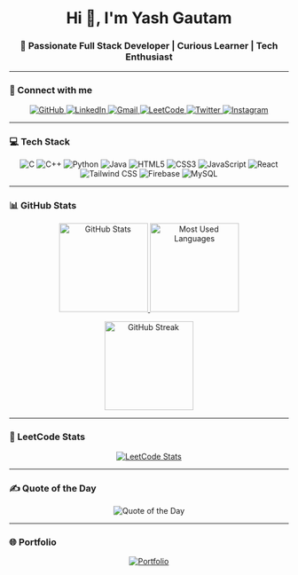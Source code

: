 <h1 align="center">Hi 👋, I'm Yash Gautam</h1>
<h3 align="center">🚀 Passionate Full Stack Developer | Curious Learner | Tech Enthusiast</h3>

---

### 🤝 Connect with me
<p align="center">
  <a href="https://github.com/its-yash0003" target="_blank" rel="noopener noreferrer">
    <img src="https://img.icons8.com/ios-glyphs/48/000000/github.png" title="GitHub" alt="GitHub"/>
  </a>
  <a href="https://www.linkedin.com/in/yash-g0003/" target="_blank" rel="noopener noreferrer">
    <img src="https://img.icons8.com/ios-filled/48/0A66C2/linkedin.png" title="LinkedIn" alt="LinkedIn"/>
  </a>
  <a href="mailto:yashgautam2407@gmail.com" target="_blank" rel="noopener noreferrer">
    <img src="https://img.icons8.com/ios-glyphs/48/D14836/gmail.png" title="Gmail" alt="Gmail"/>
  </a>
  <a href="https://leetcode.com/u/its_yash0003/" target="_blank" rel="noopener noreferrer">
    <img src="https://img.icons8.com/external-tal-revivo-color-tal-revivo/48/external-level-up-your-coding-skills-and-quickly-land-a-job-logo-color-tal-revivo.png" title="LeetCode" alt="LeetCode"/>
  </a>
  <a href="https://twitter.com/itsyash0003" target="_blank" rel="noopener noreferrer">
    <img src="https://img.icons8.com/ios-filled/48/1DA1F2/twitter.png" title="Twitter" alt="Twitter"/>
  </a>
  <a href="https://instagram.com/y.a.s.h_0003" target="_blank" rel="noopener noreferrer">
    <img src="https://img.icons8.com/ios-filled/48/E4405F/instagram.png" title="Instagram" alt="Instagram"/>
  </a>
</p>

---

### 💻 Tech Stack
<p align="center">
  <img src="https://img.icons8.com/color/48/000000/c-programming.png" title="C"/>
  <img src="https://img.icons8.com/color/48/000000/c-plus-plus-logo.png" title="C++"/>
  <img src="https://img.icons8.com/color/48/000000/python--v1.png" title="Python"/>
  <img src="https://img.icons8.com/color/48/000000/java-coffee-cup-logo.png" title="Java"/>
  <img src="https://img.icons8.com/color/48/000000/html-5--v1.png" title="HTML5"/>
  <img src="https://img.icons8.com/color/48/000000/css3.png" title="CSS3"/>
  <img src="https://img.icons8.com/color/48/000000/javascript--v1.png" title="JavaScript"/>
  <img src="https://img.icons8.com/plasticine/48/react.png" title="React"/>
  <img src="https://img.icons8.com/color/48/000000/tailwindcss.png" title="Tailwind CSS"/>
  <img src="https://img.icons8.com/color/48/000000/firebase.png" title="Firebase"/>
  <img src="https://img.icons8.com/ios-filled/48/4479A1/mysql-logo.png" title="MySQL"/>
</p>

---

### 📊 GitHub Stats
<p align="center">
  <a href="https://github.com/its-yash0003" target="_blank" rel="noopener noreferrer">
    <img src="https://github-readme-stats.vercel.app/api?username=its-yash0003&show_icons=true&theme=radical" height="160" title="GitHub Stats"/>
  </a>
  <a href="https://github.com/its-yash0003" target="_blank" rel="noopener noreferrer">
    <img src="https://github-readme-stats.vercel.app/api/top-langs/?username=its-yash0003&layout=compact&theme=radical" height="160" title="Most Used Languages"/>
  </a>
</p>
<p align="center">
  <a href="https://github.com/its-yash0003" target="_blank" rel="noopener noreferrer">
    <img src="https://github-readme-streak-stats.herokuapp.com/?user=its-yash0003&theme=radical" height="160" title="GitHub Streak"/>
  </a>
</p>

---

### 🧠 LeetCode Stats
<p align="center">
  <a href="https://leetcode.com/u/its_yash0003/" target="_blank" rel="noopener noreferrer">
    <img src="https://leetcard.jacoblin.cool/its_yash0003?theme=dark&font=Karma&ext=contest" title="LeetCode Stats" alt="LeetCode Stats"/>
  </a>
</p>

---

### ✍️ Quote of the Day
<p align="center">
  <img src="https://quotes-github-readme.vercel.app/api?type=horizontal&theme=radical" title="Quote of the Day"/>
</p>

---

### 🌐 Portfolio
<p align="center">
  <a href="https://portfolio-alpha-teal-13.vercel.app/" target="_blank" rel="noopener noreferrer">
    <img src="https://img.shields.io/badge/🌐%20Visit%20My%20Portfolio-blue?style=for-the-badge&logo=google-chrome&logoColor=white" title="Portfolio"/>
  </a>
</p>
